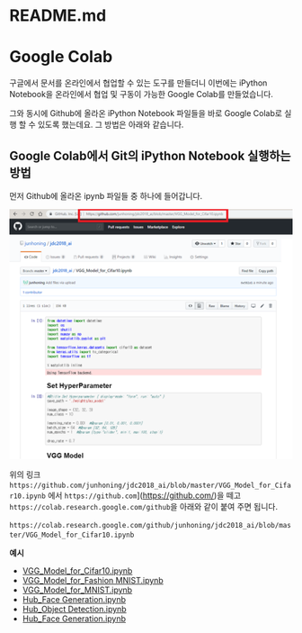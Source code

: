 # README.md

# Google Colab

구글에서 문서를 온라인에서 협업할 수 있는 도구를 만들더니 이번에는 iPython Notebook을 온라인에서 협업 및 구동이 가능한 Google Colab를 만들었습니다. 

그와 동시에 Github에 올라온 iPython Notebook 파일들을 바로 Google Colab로 실행 할 수 있도록 했는데요. 그 방법은 아래와 같습니다. 

## Google Colab에서 Git의 iPython Notebook 실행하는 방법

먼저 Github에 올라온 ipynb 파일들 중 하나에 들어갑니다. 

![screenshot](https://github.com/junhoning/jdc2018_ai/blob/master/source/Untitled-340aa2ac-6e05-4c59-ae26-260a537f7383.png?raw=true)

위의 링크 `https://github.com/junhoning/jdc2018_ai/blob/master/VGG_Model_for_Cifar10.ipynb` 에서 `https://github.com`](https://github.com/)을 떼고 `https://colab.research.google.com/github`을 아래와 같이 붙여 주면 됩니다. 

`https://colab.research.google.com/github/junhoning/jdc2018_ai/blob/master/VGG_Model_for_Cifar10.ipynb`


**예시** 

- [VGG_Model_for_Cifar10.ipynb](https://colab.research.google.com/github/junhoning/jdc2018_ai/blob/master/VGG_Model_for_Cifar10.ipynb)
- [VGG_Model_for_Fashion MNIST.ipynb](https://colab.research.google.com/github/jdc2018_ai/blob/master/VGG_Model_for_Fashion_MNIST.ipynb)
- [VGG_Model_for_MNIST.ipynb](https://colab.research.google.com/github/junhoning/jdc2018_ai/blob/master/VGG_Model_for_MNIST.ipynb)
- [Hub_Face Generation.ipynb](https://colab.research.google.com/github/junhoning/jdc2018_ai/blob/master/Hub_Face_Generation.ipynb)
- [Hub_Object Detection.ipynb](https://colab.research.google.com/github/junhoning/jdc2018_ai/blob/master/Hub_Object_Detection.ipynb)
- [Hub_Face Generation.ipynb](https://colab.research.google.com/github/junhoning/jdc2018_ai/blob/master/Hub_ImageNet_Generation.ipynb)
